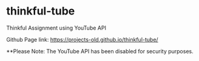 # thinkful-tube
Thinkful Assignment using YouTube API

Github Page link: https://projects-old.github.io/thinkful-tube/

**Please Note: The YouTube API has been disabled for security purposes. 
